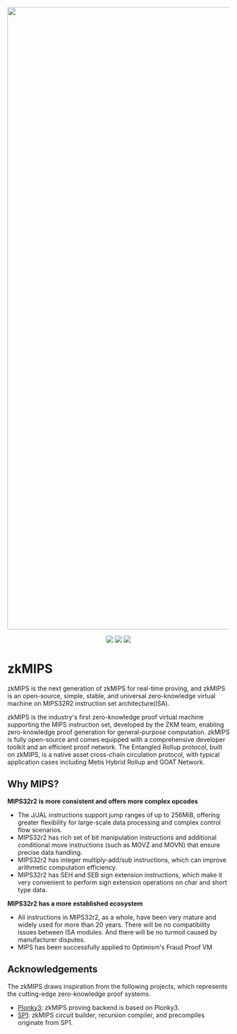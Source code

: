 <p align="center">
    <img alt="zkmreadme" width="1412" src="https://i.ibb.co/xDTXTgH/zkmreadme.gif">
</p>
<p align="center">
    <a href="https://discord.gg/zkm"><img src="https://img.shields.io/discord/700454073459015690?logo=discord"/></a>
    <a href="https://twitter.com/ProjectZKM"><img src="https://img.shields.io/twitter/follow/ProjectZKM?style=social"/></a>
    <a href="https://GitHub.com/zkMIPS"><img src="https://img.shields.io/badge/contributors-22-ee8449"/></a>
</p>

# zkMIPS

zkMIPS is the next generation of zkMIPS for real-time proving, and zkMIPS is an open-source, simple, stable, and universal zero-knowledge virtual machine on MIPS32R2 instruction set architecture(ISA).


zkMIPS is the industry's first zero-knowledge proof virtual machine supporting the MIPS instruction set, developed by the ZKM team, enabling zero-knowledge proof generation for general-purpose computation. zkMIPS is fully open-source and comes equipped with a comprehensive developer toolkit and an efficient proof network. The Entangled Rollup protocol, built on zkMIPS, is a native asset cross-chain circulation protocol, with typical application cases including Metis Hybrid Rollup and GOAT Network.


## Why MIPS?

**MIPS32r2 is more consistent and offers more complex opcodes**

* The J/JAL instructions support jump ranges of up to 256MiB, offering greater flexibility for large-scale data processing and complex control flow scenarios.
* MIPS32r2 has rich set of bit manipulation instructions and additional conditional move instructions (such as MOVZ and MOVN) that ensure precise data handling.
* MIPS32r2 has integer multiply-add/sub instructions, which can improve arithmetic computation efficiency.
* MIPS32r2 has SEH and SEB sign extension instructions, which make it very convenient to perform sign extension operations on char and short type data.

**MIPS32r2 has a more established ecosystem**

* All instructions in MIPS32r2, as a whole, have been very mature and widely used for more than 20 years. There will be no compatibility issues between ISA modules. And there will be no turmoil caused by manufacturer disputes.
* MIPS has been successfully applied to Optimism's Fraud Proof VM

## Acknowledgements
The zkMIPS draws inspiration from the following projects, which represents the cutting-edge zero-knowledge proof systems. 
- [Plonky3](https://github.com/Plonky3/Plonky3): zkMIPS proving backend is based on Plonky3.
- [SP1](https://github.com/succinctlabs/sp1): zkMIPS circuit builder, recursion compiler, and precompiles originate from SP1.